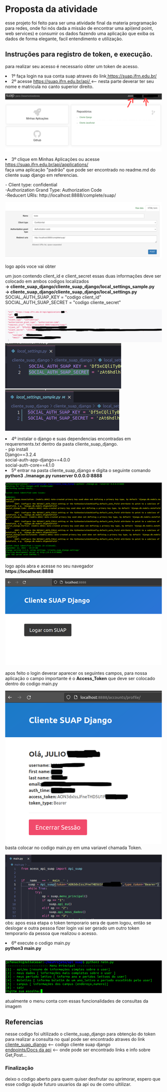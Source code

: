 
<h1>Proposta da atividade</h1>
<p>esse projeto foi feito para ser uma atividade final da materia programação para redes, onde foi nós dada a missão de encontrar uma api(end point, web services) e consumir os dados fazendo uma aplicação que exiba os dados de forma elegante, facil entendimento e utilização.</p>


<h2>Instruções para registro de token, e execução.<br></h2>
<p>para realizar seu acesso é necessario obter um token de acesso.<br><p>
<li>1º faça login na sua conta suap atraves do link<a href='https://suap.ifrn.edu.br/'> https://suap.ifrn.edu.br/</a></li>


<li>2º acesse <a href='https://suap.ifrn.edu.br/api/'>https://suap.ifrn.edu.br/api/ </a> <-- nesta parte deverar ter seu nome e matricula no canto superior direito.</li>

![exemplo_da_pagina](/image/suap_api.png)


<li>3º clique em Minhas Aplicações ou acesse <a href='https://suap.ifrn.edu.br/api/applications/'>https://suap.ifrn.edu.br/api/applications/ </a><br> faça uma aplicação "padrão" que pode ser encontrado no readme.md do cliente suap django em referencias.<br>
<p> - Client type: confidential<br> -Authorization Grand Type: Authorization Code<br>-Reducert URIs: http://localhost:8888/complete/suap/</p>

![suap_cadastro](/image/suap_applications.png)

<p>logo após voce vai obter</p>
um json contendo client_id e client_secret essas duas informações deve ser colocado em ambos codigos localizados <br>
<strong> -> cliente_suap_django/cliente_suap_django/local_settings_sample.py</strong><br>
<strong> -> cliente_suap_django/cliente_suap_django/local_settings.py</strong><br>
SOCIAL_AUTH_SUAP_KEY = "codigo client_id"<br>
SOCIAL_AUTH_SUAP_SECRET = "codigo cliente_secret"<br>

![suap_aplicação](/image/passo%203.png)
![suap_aplicação](/image/cod_aut_01.png)
![suap_aplicação](/image/cod_aut_02.png)

<li> 4º instalar o django e suas dependencias encontradas em requerements.txt dentro da pasta cliente_suap_django.<br>
- pip install <br>
Django==3.2.4<br>
social-auth-app-django==4.0.0<br>
social-auth-core==4.1.0<br>
<li> 5º entrar na pasta cliente_suap_django e digita o seguinte comando<br> 
<strong>python3 ./manage.py runserver 0.0.0.0:8888</strong><br>

![codigo_executando](/image/manager_client_django.png)

logo após abra e acesse no seu navegador<br>
<strong>https://localhost:8888</strong><br>

![locahost](/image/localhost%3A8888%20.png)
<p>apos feito o login deverar aparecer os seguintes campos, para nossa aplicação o campo importante é o <strong>Access_Token</strong> que deve ser colocado dentro do codigo main.py</p>

![locahost](/image/Django_logado.png)
<br>basta colocar no codigo main.py em uma variavel chamada Token.<br>

![codigo_main](/image/codigo%20_no_main.png)
obs: apos essa etapa o token temporario sera de quem logou, então se deslogar e outra pessoa fizer login vai ser gerado um outro token temporario da pessoa que realizou o acesso.
<li> 6º execute o codigo main.py<br>
<strong>python3 main.py</strong></li>
<br>

![menu_main](/image/menu_main.png)
<p> atualmente o menu conta com essas funcionalidades de consultas da imagem <p>

<h2>Referencias</h2>
<p>nesse codigo foi ultilizado o cliente_suap_django para obtenção do token para realizar a consulta no qual pode ser encontrado atraves do link <a href='https://github.com/ifrn-oficial/cliente_suap_django'>cliente_suap_django</a> <-- codigo cliente suap django<br><a href='https://suap.ifrn.edu.br/api/docs/'>endpoints/Docs da api</a> <-- onde pode ser encontrado links e info sobre Get,Post... <br></p>

<h3>Finalização</h3>
<p>deixo o codigo aberto para quem quiser desfrutar ou aprimorar, espero que esse codigo ajude futuro usuarios da api ou de como ultilizar.<p>

